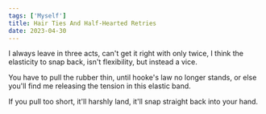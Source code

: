 ```yaml
---
tags: ['Myself']
title: Hair Ties And Half-Hearted Retries
date: 2023-04-30
---
```


I always leave in three acts,
can't get it right with only twice,
I think the elasticity to snap back,
isn't flexibility, but instead a vice.

You have to pull the rubber thin,
until hooke's law no longer stands,
or else you'll find me releasing
the tension in this elastic band.

If you pull too short, it'll harshly land,
it'll snap straight back into your hand.
